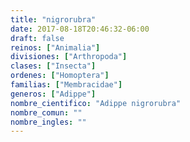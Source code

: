 ```yaml
---
title: "nigrorubra"
date: 2017-08-18T20:46:32-06:00
draft: false
reinos: ["Animalia"]
divisiones: ["Arthropoda"]
clases: ["Insecta"]
ordenes: ["Homoptera"]
familias: ["Membracidae"]
generos: ["Adippe"]
nombre_cientifico: "Adippe nigrorubra"
nombre_comun: ""
nombre_ingles: ""
---
```

